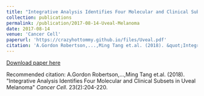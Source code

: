 ```yaml
---
title: "Integrative Analysis Identifies Four Molecular and Clinical Subsets in Uveal Melanoma"
collection: publications
permalink: /publication/2017-08-14-Uveal-Melanoma
date: 2017-08-14
venue: 'Cancer Cell'
paperurl: 'https://crazyhottommy.github.io/files/Uveal.pdf'
citation: 'A.Gordon Robertson,...,Ming Tang et.al. (2018). &quot;Integrative Analysis Identifies Four Molecular and Clinical Subsets in Uveal Melanoma&quot; <i>Cancer Cell</i>. 23(2):204-220.'
---
```


<a href='https://crazyhottommy.github.io/files/Uveal.pdf'>Download paper here</a>

Recommended citation: A.Gordon Robertson,...,Ming Tang et.al. (2018). "Integrative Analysis Identifies Four Molecular and Clinical Subsets in Uveal Melanoma" <i>Cancer Cell</i>. 23(2):204-220.